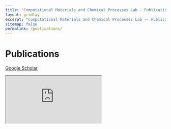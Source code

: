 ```yaml
---
title: "Computational Materials and Chemical Processes Lab - Publications"
layout: gridlay
excerpt: "Computational Materials and Chemical Processes Lab -- Publications."
sitemap: false
permalink: /publications/
---
```



# Publications

[Google Scholar](https://scholar.google.com/citations?hl=en&user=1bRl4o4AAAAJ)

<iframe src="https://bibbase.org/show?bib=https%3A%2F%2Fapi.zotero.org%2Fusers%2F5964215%2Fcollections%2FA3MABJJV%2Fitems%3Fkey%3Dib0ZNTkntIH3uZAWg8slgQCO%26format%3Dbibtex%26limit%3D100"></iframe>
